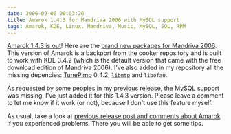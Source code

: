 ```yaml
---
date: 2006-09-06 00:03:26
title: Amarok 1.4.3 for Mandriva 2006 with MySQL support
tags: Amarok, KDE, Linux, Mandriva, Music, MySQL, SQL, RPM
---
```


[Amarok 1.4.3 is
out](https://web.archive.org/web/20070203004155/https://amarok.kde.org/content/view/81/66/)!
Here are the [brand new packages for Mandriva
2006](https://github.com/kdeldycke/mandriva-specs). This version of Amarok is a
backport from the cooker repository and is built to work with KDE 3.4.2 (which
is the default version that came with the free download edition of Mandriva
2006). I've also added in my repository all the missing depencies:
[TunePimp](https://wiki.musicbrainz.org/History:libtunepimp) 0.4.2,
[`libmtp`](https://libmtp.sourceforge.net) and `libofa0`.

As requested by some peoples in my [previous
release](https://kevin.deldycke.com/2006/08/amarok-142-final-for-mandriva-2006/),
the MySQL support was missing. I've just added it for this 1.4.3 version.
Please leave a comment to let me know if it work (or not), because I don't use
this feature myself.

As usual, take a look at [previous release post and comments about
Amarok]({tag}amarok) if you experienced problems. There you will be able to get
some tips.
